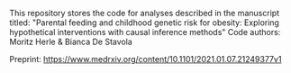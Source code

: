 This repository stores the code for analyses described in the manuscript titled: "Parental feeding and childhood genetic risk for obesity: Exploring hypothetical interventions with causal inference methods"
Code authors: Moritz Herle & Bianca De Stavola 

Preprint: https://www.medrxiv.org/content/10.1101/2021.01.07.21249377v1


